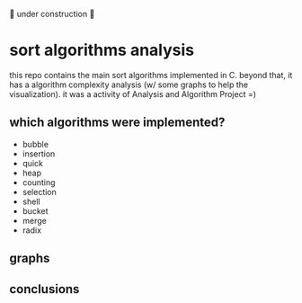 :construction: under construction :construction:

# sort algorithms analysis
this repo contains the main sort algorithms implemented in C.
beyond that, it has a algorithm complexity analysis (w/ some graphs to help the visualization).
it was a activity of Analysis and Algorithm Project =)

## which algorithms were implemented?
<ul>
  <li>bubble</li>
  <li>insertion</li>
  <li>quick</li>
  <li>heap</li>
  <li>counting</li>
  <li>selection</li>
  <li>shell</li>
  <li>bucket</li>
  <li>merge</li>
  <li>radix</li>
</ul>
  
## graphs

## conclusions
